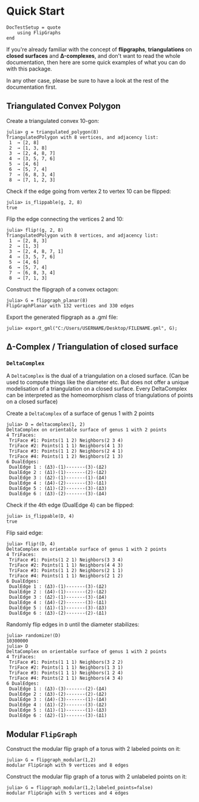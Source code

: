# Quick Start

```@meta
DocTestSetup = quote
    using FlipGraphs
end
```

If you're already familiar with the concept of **flipgraphs**, **triangulations** on **closed surfaces** and **Δ-complexes**, and don't want to read the whole documentation, then here are some quick examples of what you can do with this package.

In any other case, please be sure to have a look at the rest of the documentation first.

## Triangulated Convex Polygon

Create a triangulated convex 10-gon:

```jldoctest ggg
julia> g = triangulated_polygon(8)
TriangulatedPolygon with 8 vertices, and adjacency list:
 1  → [2, 8]
 2  → [1, 3, 8]
 3  → [2, 4, 8, 7]
 4  → [3, 5, 7, 6]
 5  → [4, 6]
 6  → [5, 7, 4]
 7  → [6, 8, 3, 4]
 8  → [7, 1, 2, 3]
```

Check if the edge going from vertex 2 to vertex 10 can be flipped:

```jldoctest ggg
julia> is_flippable(g, 2, 8)
true
```

Flip the edge connecting the vertices 2 and 10:

```jldoctest ggg
julia> flip!(g, 2, 8)
TriangulatedPolygon with 8 vertices, and adjacency list:
 1  → [2, 8, 3]
 2  → [1, 3]
 3  → [2, 4, 8, 7, 1]
 4  → [3, 5, 7, 6]
 5  → [4, 6]
 6  → [5, 7, 4]
 7  → [6, 8, 3, 4]
 8  → [7, 1, 3]
```

Construct the flipgraph of a convex octagon:

```jldoctest
julia> G = flipgraph_planar(8)
FlipGraphPlanar with 132 vertices and 330 edges
```

Export the generated flipgraph as a .gml file:

```julia-repl
julia> export_gml("C:/Users/USERNAME/Desktop/FILENAME.gml", G);
```


## Δ-Complex / Triangulation of closed surface

### `DeltaComplex`

A `DeltaComplex` is the dual of a triangulation on a closed surface.
(Can be used to compute things like the diameter etc. But does not offer a unique modelisation of a triangulation on a closed surface. Every DeltaComplex can be interpreted as the homeomorphism class of triangulations of points on a closed surface)

Create a `DeltaComplex` of a surface of genus 1 with 2 points 

```jldoctest DDD
julia> D = deltacomplex(1, 2)
DeltaComplex on orientable surface of genus 1 with 2 points
4 TriFaces:
 TriFace #1: Points(1 1 2) Neighbors(2 3 4)
 TriFace #2: Points(1 1 1) Neighbors(4 1 3)
 TriFace #3: Points(1 1 2) Neighbors(2 4 1)
 TriFace #4: Points(1 1 2) Neighbors(2 1 3)
6 DualEdges:
 DualEdge 1 : (Δ3)-(1)-------(3)-(Δ2)
 DualEdge 2 : (Δ1)-(1)-------(2)-(Δ2)
 DualEdge 3 : (Δ2)-(1)-------(1)-(Δ4)
 DualEdge 4 : (Δ4)-(2)-------(3)-(Δ1)
 DualEdge 5 : (Δ1)-(2)-------(3)-(Δ3)
 DualEdge 6 : (Δ3)-(2)-------(3)-(Δ4)
```

Check if the 4th edge (DualEdge 4) can be flipped:

```jldoctest DDD
julia> is_flippable(D, 4)
true
```

Flip said edge:

```jldoctest DDD
julia> flip!(D, 4)
DeltaComplex on orientable surface of genus 1 with 2 points
4 TriFaces:
 TriFace #1: Points(1 2 1) Neighbors(3 3 4)
 TriFace #2: Points(1 1 1) Neighbors(4 4 3)
 TriFace #3: Points(1 1 2) Neighbors(2 1 1)
 TriFace #4: Points(1 1 1) Neighbors(2 1 2)
6 DualEdges:
 DualEdge 1 : (Δ3)-(1)-------(3)-(Δ2)
 DualEdge 2 : (Δ4)-(1)-------(2)-(Δ2)
 DualEdge 3 : (Δ2)-(1)-------(3)-(Δ4)
 DualEdge 4 : (Δ4)-(2)-------(3)-(Δ1)
 DualEdge 5 : (Δ1)-(1)-------(3)-(Δ3)
 DualEdge 6 : (Δ3)-(2)-------(2)-(Δ1)
```

Randomly flip edges in `D` until the diameter stabilizes:

```
julia> randomize!(D)
10300000
julia> D
DeltaComplex on orientable surface of genus 1 with 2 points
4 TriFaces:
 TriFace #1: Points(1 1 1) Neighbors(3 2 2)
 TriFace #2: Points(1 1 1) Neighbors(1 3 1)
 TriFace #3: Points(1 1 1) Neighbors(1 2 4)
 TriFace #4: Points(2 1 1) Neighbors(4 3 4)
6 DualEdges:
 DualEdge 1 : (Δ3)-(3)-------(2)-(Δ4)
 DualEdge 2 : (Δ3)-(2)-------(2)-(Δ2)
 DualEdge 3 : (Δ4)-(3)-------(1)-(Δ4)
 DualEdge 4 : (Δ1)-(2)-------(3)-(Δ2)
 DualEdge 5 : (Δ1)-(1)-------(1)-(Δ3)
 DualEdge 6 : (Δ2)-(1)-------(3)-(Δ1)
```


## Modular `FlipGraph`

Construct the modular flip graph of a torus with 2 labeled points on it:

```jldoctest
julia> G = flipgraph_modular(1,2)
modular FlipGraph with 9 vertices and 8 edges
```

Construct the modular flip graph of a torus with 2 unlabeled points on it:

```jldoctest
julia> G = flipgraph_modular(1,2;labeled_points=false)
modular FlipGraph with 5 vertices and 4 edges
```